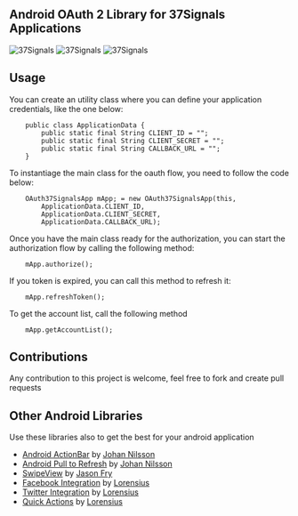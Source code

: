 Android OAuth 2 Library for 37Signals Applications
---------------

![37Signals](http://thiago.grem.io/img/github/oauth.png "UITableView")
![37Signals](http://thiago.grem.io/img/github/oauth2.png "UITableView")
![37Signals](http://thiago.grem.io/img/github/oauth3.png "UITableView")

## Usage

You can create an utility class where you can define your application credentials, like the one below:

		public class ApplicationData {
			public static final String CLIENT_ID = "";
			public static final String CLIENT_SECRET = "";
			public static final String CALLBACK_URL = "";
		}

To instantiage the main class for the oauth flow, you need to follow the code below:

		OAuth37SignalsApp mApp; = new OAuth37SignalsApp(this, 
			ApplicationData.CLIENT_ID, 
			ApplicationData.CLIENT_SECRET, 
			ApplicationData.CALLBACK_URL);

Once you have the main class ready for the authorization, you can start the authorization flow by calling the following method:

		mApp.authorize();

If you token is expired, you can call this method to refresh it:

		mApp.refreshToken();

To get the account list, call the following method

		mApp.getAccountList();

## Contributions

Any contribution to this project is welcome, feel free to fork and create pull requests

## Other Android Libraries

Use these libraries also to get the best for your android application

* [Android ActionBar](https://github.com/johannilsson/android-actionbar) by [Johan Nilsson](https://github.com/johannilsson)
* [Android Pull to Refresh](https://github.com/johannilsson/android-pulltorefresh) by [Johan Nilsson](https://github.com/johannilsson)
* [SwipeView](https://github.com/fry15/uk.co.jasonfry.android.tools) by [Jason Fry](https://github.com/fry15)
* [Facebook Integration](https://github.com/lorensiuswlt/AndroidFacebook) by [Lorensius](https://github.com/lorensiuswlt)
* [Twitter Integration](https://github.com/lorensiuswlt/AndroidTwitter) by [Lorensius](https://github.com/lorensiuswlt)
* [Quick Actions](https://github.com/lorensiuswlt/NewQuickAction) by [Lorensius](https://github.com/lorensiuswlt)